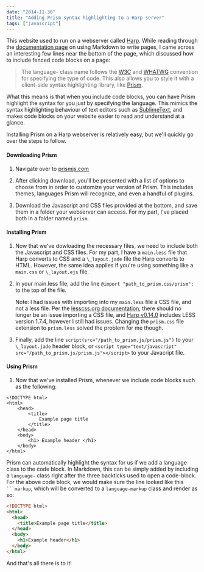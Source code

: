 ```yaml
---
date: "2014-11-30"
title: "Adding Prism syntax highlighting to a Harp server"
tags: ["javascript"]
---
```


This website used to run on a webserver called [Harp](http://harpjs.com). While reading through the [documentation page](http://harpjs.com/docs/development/markdown) on using Markdown to write pages, I came across an interesting few lines near the bottom of the page, which discussed how to include fenced code blocks on a page:

> The language- class name follows the [W3C](http://www.w3.org/TR/html5/text-level-semantics.html#the-code-element) and [WHATWG](http://www.whatwg.org/specs/web-apps/current-work/multipage/text-level-semantics.html#the-code-element) convention for specifying the type of code. This also allows you to style it with a client-side syntax highlighting library, like [Prism](http://prismjs.com/).

What this means is that when you include code blocks, you can have Prism highlight the syntax for you just by specifying the language. This mimics the syntax highlighting behaviour of text editors such as [SublimeText](http://www.sublimetext.com/), and makes code blocks on your website easier to read and understand at a glance.

Installing Prism on a Harp webserver is relatively easy, but we'll quickly go over the steps to follow.

#### Downloading Prism

1. Navigate over to [prismjs.com](http://prismjs.com/)

2. After clicking download, you'll be presented with a list of options to choose from in order to customize your version of Prism. This includes themes, languages Prism will recognize, and even a handful of plugins.

3. Download the Javascript and CSS files provided at the bottom, and save them in a folder your webserver can access. For my part, I've placed both in a folder named `prism`.

#### Installing Prism

1. Now that we've dowloading the necessary files, we need to include both the Javascript and CSS files. For my part, I have a `main.less` file that Harp converts to CSS and a `\_layout.jade` file the Harp converts to HTML. However, the same idea applies if you're using something like a `main.css` or `\_layout.ejs` file.

2. In your main.less file, add the line `@import "path_to_prism.css/prism";` to the top of the file.

   Note: I had issues with importing into my `main.less` file a CSS file, and not a less file. Per the [lesscss.org documentation](http://lesscss.org/features/#import-options-css), there should no longer be an issue importing a CSS file, and [Harp v0.14.0](http://harpjs.com/blog/v0-14-0-implicit-autoprefixing) includes LESS version 1.7.4, however I still had issues. Changing the `prism.css` file extension to `prism.less` solved the problem for me though.

3. Finally, add the line `script(src="/path_to_prism.js/prism.js")` to your `\_layout.jade` header block, or `<script type="text/javascript" src="/path_to_prism.js/prism.js"></script>` to your Javacript file.

#### Using Prism

1. Now that we've installed Prism, whenever we include code blocks such as the following:

```
<!DOCTYPE html>
<html>
    <head>
        <title>
            Example page title
        </title>
    </head>
    <body>
        <h1> Example header </h1>
    </body>
</html>
```

Prism can automatically highlight the syntax for us if we add a language class to the code block. In Markdown, this can be simply added by including a `language-` class right after the three backticks used to open a code-block. For the above code block, we would make sure the line looked like this ` ```markup`, which will be converted to a `language-markup` class and render as so:

```html
<!DOCTYPE html>
<html>
  <head>
    <title>Example page title</title>
  </head>
  <body>
    <h1>Example header</h1>
  </body>
</html>
```

And that's all there is to it!
